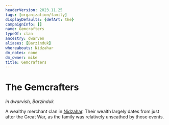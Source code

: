 ```yaml
---
headerVersion: 2023.11.25
tags: [organization/family]
displayDefaults: {defArt: the}
campaignInfo: []
name: Gemcrafters
typeOf: clan
ancestry: dwarven
aliases: [Barzinduk]
whereabouts: Nidzahar
dm_notes: none
dm_owner: mike
title: Gemcrafters
---
```

# The Gemcrafters

*in dwarvish, Barzinduk*

A wealthy merchant clan in [Nidzahar](<../../gazetteer/sentinel-range/dwarven-kingdoms/nidzahar.md>). Their wealth largely dates from just after the Great War, as the family was relatively unscathed by those events.



